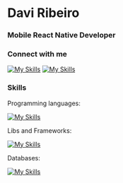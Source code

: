 # Davi Ribeiro

### Mobile React Native Developer

### Connect with me
[![My Skills](https://skillicons.dev/icons?i=linkedin)](https://www.linkedin.com/in/daviirb)
[![My Skills](https://skillicons.dev/icons?i=gmail)](mailto:davi.rb@hotmail.com)


### Skills
Programming languages:

[![My Skills](https://skillicons.dev/icons?i=ts,py,cs)](https://www.linkedin.com/in/daviirb)

Libs and Frameworks:

[![My Skills](https://skillicons.dev/icons?i=react,angular,nodejs,tensorflow,jest,nextjs,tailwind)](https://www.linkedin.com/in/daviirb)

Databases:

[![My Skills](https://skillicons.dev/icons?i=postgres,supabase,sqlite,mongodb)](https://www.linkedin.com/in/daviirb)




